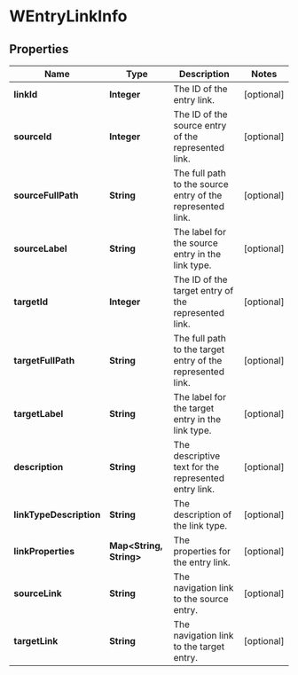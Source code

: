 # WEntryLinkInfo

## Properties
Name | Type | Description | Notes
------------ | ------------- | ------------- | -------------
**linkId** | **Integer** | The ID of the entry link. |  [optional]
**sourceId** | **Integer** | The ID of the source entry of the represented link. |  [optional]
**sourceFullPath** | **String** | The full path to the source entry of the represented link. |  [optional]
**sourceLabel** | **String** | The label for the source entry in the link type. |  [optional]
**targetId** | **Integer** | The ID of the target entry of the represented link. |  [optional]
**targetFullPath** | **String** | The full path to the target entry of the represented link. |  [optional]
**targetLabel** | **String** | The label for the target entry in the link type. |  [optional]
**description** | **String** | The descriptive text for the represented entry link. |  [optional]
**linkTypeDescription** | **String** | The description of the link type. |  [optional]
**linkProperties** | **Map&lt;String, String&gt;** | The properties for the entry link. |  [optional]
**sourceLink** | **String** | The navigation link to the source entry. |  [optional]
**targetLink** | **String** | The navigation link to the target entry. |  [optional]
